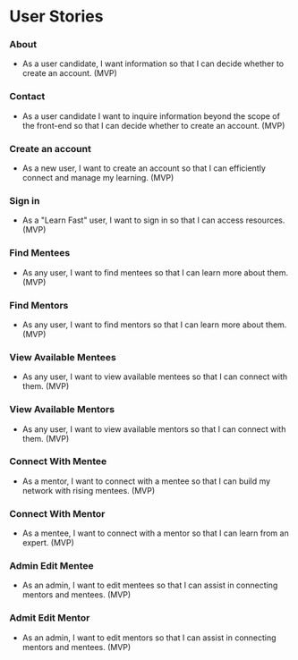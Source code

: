 # User Stories

### About
- As a user candidate, I want information so that I can decide whether to
  create an account. (MVP)

### Contact
- As a user candidate I want to inquire information beyond the scope of the
  front-end so that I can decide whether to create an account. (MVP)

### Create an account
- As a new user, I want to create an account so that I can efficiently
  connect and manage my learning. (MVP)

### Sign in
- As a "Learn Fast" user, I want to sign in so that I can access resources. (MVP)

### Find Mentees
- As any user, I want to find mentees so that I can learn more
  about them. (MVP)

### Find Mentors
- As any user, I want to find mentors so that I can learn more
  about them. (MVP)

### View Available Mentees
- As any user, I want to view available mentees so that I can connect with
  them. (MVP)

### View Available Mentors
- As any user, I want to view available mentors so that I can connect with
  them. (MVP)

### Connect With Mentee
- As a mentor, I want to connect with a mentee so that I can build my
  network with rising mentees. (MVP)

### Connect With Mentor
- As a mentee, I want to connect with a mentor so that I can learn from an
  expert. (MVP)

### Admin Edit Mentee
- As an admin, I want to edit mentees so that I can assist in connecting
  mentors and mentees. (MVP)

### Admit Edit Mentor
- As an admin, I want to edit mentors so that I can assist in connecting
  mentors and mentees. (MVP)